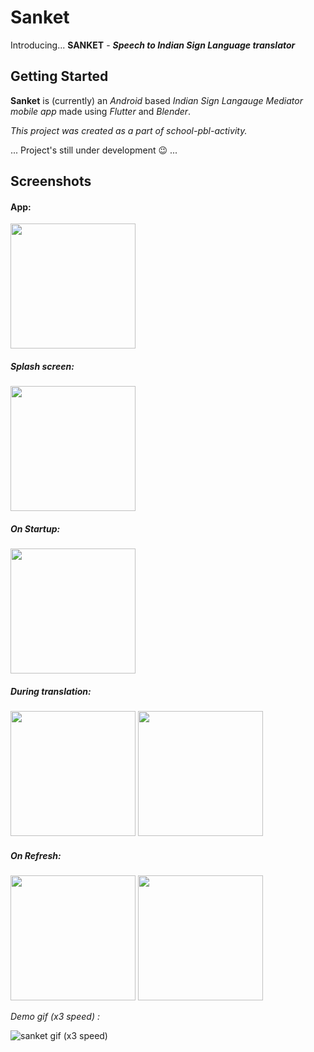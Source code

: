 # Sanket
Introducing... **SANKET** - 
_**Speech to Indian Sign Language translator**_

## Getting Started

**Sanket** is (currently) an _Android_ based _Indian Sign Langauge Mediator mobile app_ made using _Flutter_ and _Blender_.

_This project was created as a part of school-pbl-activity._

... Project's still under development :wink: ...
## Screenshots 

#### App:
<img src="https://user-images.githubusercontent.com/69296480/163388178-0cc5afe9-698f-4e37-9025-40f1d2ca8dab.jpg" width="200">

##### Splash screen:
<img src="https://user-images.githubusercontent.com/69296480/163388210-749c706e-93ff-4fc4-b79d-dfa58bfa52fb.jpg" width="200">

##### On Startup:
<img src="https://user-images.githubusercontent.com/69296480/163388238-110fccb2-6e38-40d5-91b5-4454bda0c8dc.jpg" width="200">

##### During translation:
<img src="https://user-images.githubusercontent.com/69296480/163388245-0a2193f1-b39e-4b0d-b783-734590428406.jpg" width="200">
<img src="https://user-images.githubusercontent.com/69296480/163388290-ec9aa348-cbc2-47a1-a09c-87f195d79be8.jpg" width="200">

##### On Refresh:
<img src="https://user-images.githubusercontent.com/69296480/163388312-a4ea2952-f601-4668-8714-91abf8b983f2.jpg" width="200">
<img src="https://user-images.githubusercontent.com/69296480/163388328-4d870390-d89d-4f6a-be17-4a90b5db9aa8.jpg" width="200">

_Demo gif (x3 speed) :_

![sanket gif (x3 speed)](https://user-images.githubusercontent.com/69296480/162811291-02ae9c88-8bef-479b-b13d-e5e2e27a92e0.gif)


